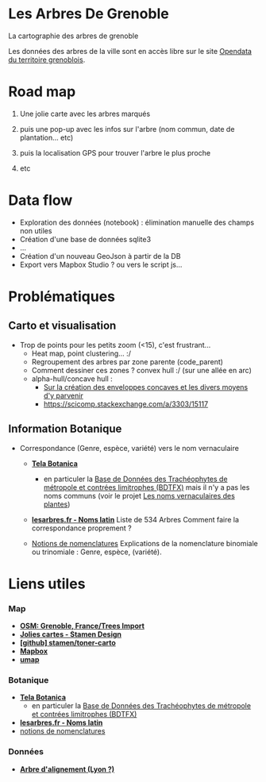 # Les Arbres De Grenoble
La cartographie des arbres de grenoble


Les données des arbres de la ville sont en accès libre sur le site [Opendata du territoire grenoblois](http://data.metropolegrenoble.fr/ckan/dataset/les-arbres-de-grenoble).


# Road map

1. Une jolie carte avec les arbres marqués
2. puis une pop-up avec les infos sur l'arbre (nom commun, date de plantation... etc)

3. puis la localisation GPS pour trouver l'arbre le plus proche
4. etc

# Data flow

* Exploration des données (notebook) : élimination manuelle des champs non utiles
* Création d'une base de données sqlite3
*  ...
* Création d'un nouveau GeoJson à partir de la DB
* Export vers Mapbox Studio ? ou vers le script js...


# Problématiques

## Carto et visualisation

* Trop de points pour les petits zoom (<15), c'est frustrant...
    - Heat map, point clustering... :/
    - Regroupement des arbres par zone parente (code_parent)
    - Comment dessiner ces zones ?  convex hull :/ (sur une allée en arc)
    - alpha-hull/concave hull :
        - [Sur la création des enveloppes concaves et les divers moyens d'y parvenir](http://www.portailsig.org/content/sur-la-creation-des-enveloppes-concaves-concave-hull-et-les-divers-moyens-d-y-parvenir-forme)
        - https://scicomp.stackexchange.com/a/3303/15117


## Information Botanique

* Correspondance (Genre, espèce, variété) vers le nom vernaculaire
    - [**Tela Botanica**](http://www.tela-botanica.org/page:accueil_botanique)
        - en particuler la [Base de Données des Trachéophytes de métropole et contrées limitrophes (BDTFX)](http://www.tela-botanica.org/bdtfx)
        mais il n'y a pas les noms communs (voir le projet [Les noms vernaculaires des plantes](http://www.tela-botanica.org/page:liste_projets?id_projet=2&act=resume))
    - [**lesarbres.fr - Noms latin**](http://www.lesarbres.fr/noms-des-arbres-latin-.html)
        Liste de 534 Arbres
        Comment faire la correspondance proprement ?

    - [Notions de nomenclatures](http://hortidact.eklablog.com/le-vegetal-notions-de-nomenclature-a57617765)
        Explications de la nomenclature binomiale ou trinomiale : Genre, espèce, (variété).


# Liens utiles

### Map
- [**OSM: Grenoble, France/Trees Import**](https://wiki.openstreetmap.org/wiki/Grenoble,_France/Trees_Import)
- [**Jolies cartes - Stamen Design**](http://maps.stamen.com/#toner/16/45.1868/5.7261)
- [**[github] stamen/toner-carto**](https://github.com/stamen/toner-carto)
- [**Mapbox**](https://www.mapbox.com)
- [**umap**](https://umap.openstreetmap.fr/en/)


### Botanique

- [**Tela Botanica**](http://www.tela-botanica.org/page:accueil_botanique)
    - en particuler la [Base de Données des Trachéophytes de métropole et contrées limitrophes (BDTFX)](http://www.tela-botanica.org/bdtfx)
- [**lesarbres.fr - Noms latin**](http://www.lesarbres.fr/noms-des-arbres-latin-.html)
- [notions de nomenclatures](http://hortidact.eklablog.com/le-vegetal-notions-de-nomenclature-a57617765)

### Données

- [**Arbre d'alignement (Lyon ?)**](https://www.data.gouv.fr/fr/datasets/arbre-dalignement/)
